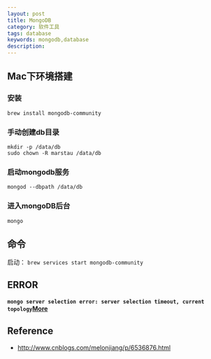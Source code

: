 ```yaml
---
layout: post
title: MongoDB
category: 软件工具
tags: database
keywords: mongodb,database
description: 
---
```



## Mac下环境搭建


### 安装

```
brew install mongodb-community
```
### 手动创建db目录

```
mkdir -p /data/db
sudo chown -R marstau /data/db
```

### 启动mongodb服务

```
mongod --dbpath /data/db
```

### 进入mongoDB后台

```
mongo
```

## 命令

启动： `brew services start mongodb-community`

## ERROR

#### `mongo server selection error: server selection timeout, current topology`[More](https://blog.csdn.net/weixin_42085428/article/details/112555652)

## Reference

* <http://www.cnblogs.com/melonjiang/p/6536876.html>
